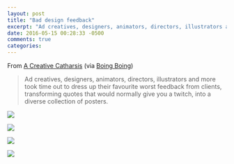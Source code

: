 ```yaml
---
layout: post
title: "Bad design feedback"
excerpt: "Ad creatives, designers, animators, directors, illustrators and more took time out to dress up their favourite worst feedback from clients"
date: 2016-05-15 00:28:33 -0500
comments: true
categories: 
---
```


From [A Creative Catharsis](http://sharpsuits.net/) (via [Boing Boing](http://boingboing.net/2013/01/24/graphic-designers-illustrate-b.html))

> Ad creatives, designers, animators, directors, illustrators and more took time out to dress up their favourite worst feedback from clients, transforming quotes that would normally give you a twitch, into a diverse collection of posters. 

![]({{site.url}}/assets/2016/05/Solutionise_A3_72dpi.jpg)

![]({{site.url}}/assets/2016/05/JuliannaSzabo.jpg)

![]({{site.url}}/assets/2016/05/KateBrangan2.jpg)

![]({{site.url}}/assets/2016/05/SharpSuits.jpg)
